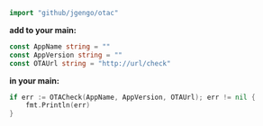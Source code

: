 ```go
import "github/jgengo/otac"
```

**add to your main:**

```go
const AppName string = ""
const AppVersion string = ""
const OTAUrl string = "http://url/check"
```

**in your main:**

```go
if err := OTACheck(AppName, AppVersion, OTAUrl); err != nil {
    fmt.Println(err)
}
```
